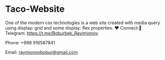 # Taco-Website
One of the modern css technologies is a web site created with media query using display: grid and some display: flex properties. ❤
Connect:🚩
Telegram: https://t.me/Boburbek_Rayimjonov

Phone: +998 916587841

Email: raymjonovbobur@gmail.com
